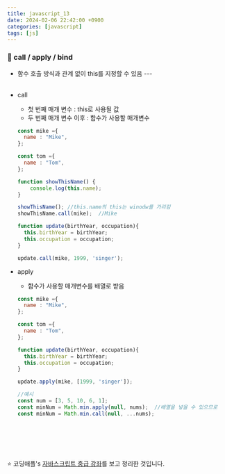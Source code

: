 ```yaml
---
title: javascript_13
date: 2024-02-06 22:42:00 +0900
categories: [javascript]
tags: [js]
---
```


### 🌟 call / apply / bind
  * 함수 호출 방식과 관계 없이 this를 지정할 수 있음 
  ---<br><br>

  * call
    + 첫 번째 매개 변수 : this로 사용될 값
    + 두 번째 매개 변수 이후 : 함수가 사용할 매개변수
    ```javascript
    const mike ={
      name : "Mike", 
    };

    const tom ={
      name : "Tom", 
    };

    function showThisName() {
        console.log(this.name); 
    }

    showThisName(); //this.name의 this는 winodw를 가리킴
    showThisName.call(mike);  //Mike

    function update(birthYear, occupation){
      this.birthYear = birthYear;
      this.occupation = occupation;
    }

    update.call(mike, 1999, 'singer');
    ```

 * apply
    + 함수가 사용할 매개변수를 배열로 받음
    ```javascript
    const mike ={
      name : "Mike", 
    };

    const tom ={
      name : "Tom", 
    };

    function update(birthYear, occupation){
      this.birthYear = birthYear;
      this.occupation = occupation;
    }

    update.apply(mike, [1999, 'singer']);

    //예시
    const num = [3, 5, 10, 6, 1];
    const minNum = Math.min.apply(null, nums);  //배열을 넣을 수 있으므로
    const minNum = Math.min.call(null, ...nums);
    ```



<br><br><br><br>

:star: 코딩애플's [자바스크립트 중급 강좌](https://www.youtube.com/watch?v=KfuyXQLFNW4&list=PLZKTXPmaJk8JZ2NAC538UzhY_UNqMdZB4&index=13)를 보고 정리한 것입니다.